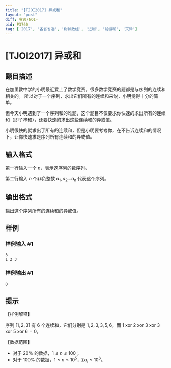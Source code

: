 ```yaml
---
title: "[TJOI2017] 异或和"
layout: "post"
diff: 省选/NOI-
pid: P3760
tag: ['2017', '各省省选', '树状数组', '进制', '前缀和', '天津']
---
```

# [TJOI2017] 异或和
## 题目描述

在加里敦中学的小明最近爱上了数学竞赛，很多数学竞赛的题都是与序列的连续和相关的。  所以对于一个序列，求出它们所有的连续和来说，小明觉得十分的简单。  

但今天小明遇到了一个序列和的难题，这个题目不仅要求你快速的求出所有的连续和（即子串和），还要快速的求出这些连续和的异或值。  

小明很快的就求出了所有的连续和，但是小明要考考你，在不告诉连续和的情况下，让你快速求是序列所有连续和的异或值。

## 输入格式

第一行输入一个 $n$，表示这序列的数序列。

第二行输入 $n$ 个非负整数 $a_1,a_2 \dots a_n$ 代表这个序列。
## 输出格式

输出这个序列所有的连续和的异或值。

## 样例

### 样例输入 #1
```
3
1 2 3
```
### 样例输出 #1
```
0
```
## 提示

【样例解释】

序列 $[1,2,3]$ 有 $6$ 个连续和，它们分别是 $1,2,3,3,5,6$，而 $1 \text{ xor } 2 \text{ xor } 3 \text{ xor } 3 \text{ xor } 5 \text{ xor } 6 = 0$。

【数据范围】

- 对于 $20\%$ 的数据，$1\le n \le 100$；
- 对于 $100\%$ 的数据，$1\le n \le 10^5$，$\sum a_i \le 10^6$。

